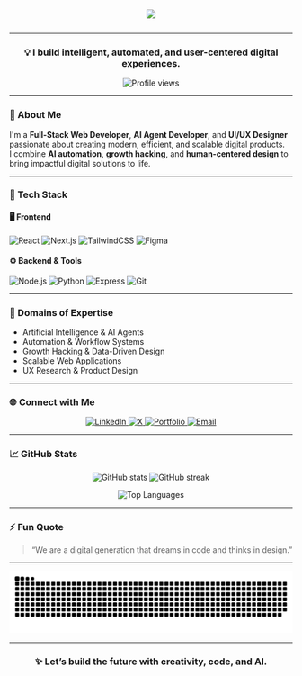 <!-- 🌐 Animated GitHub Profile README for Cheikh Mbacke D. -->

<h1 align="center">
  <img src="https://readme-typing-svg.herokuapp.com?font=JetBrains+Mono&size=30&pause=1000&color=38BDF8&center=true&vCenter=true&width=650&lines=Hi+👋,+I'm+Cheikh+Mbacke+D.;Full-Stack+Web+Developer;AI+Agent+Developer;UI/UX+Designer;Welcome+to+my+GitHub!"/>
</h1>

---

<h3 align="center">💡 I build intelligent, automated, and user-centered digital experiences.</h3>

<p align="center">
  <img src="https://komarev.com/ghpvc/?username=pseudogeek&label=Profile+Views&color=blueviolet&style=flat-square" alt="Profile views"/>
</p>

---

### 🧠 About Me  
I'm a **Full-Stack Web Developer**, **AI Agent Developer**, and **UI/UX Designer** passionate about creating modern, efficient, and scalable digital products.  
I combine **AI automation**, **growth hacking**, and **human-centered design** to bring impactful digital solutions to life.  

---

### 🚀 Tech Stack  

#### 🖥️ Frontend  
![React](https://img.shields.io/badge/React-20232A?style=for-the-badge&logo=react&logoColor=61DAFB)
![Next.js](https://img.shields.io/badge/Next.js-000000?style=for-the-badge&logo=nextdotjs&logoColor=white)
![TailwindCSS](https://img.shields.io/badge/TailwindCSS-38B2AC?style=for-the-badge&logo=tailwindcss&logoColor=white)
![Figma](https://img.shields.io/badge/Figma-F24E1E?style=for-the-badge&logo=figma&logoColor=white)

#### ⚙️ Backend & Tools  
![Node.js](https://img.shields.io/badge/Node.js-43853D?style=for-the-badge&logo=node.js&logoColor=white)
![Python](https://img.shields.io/badge/Python-3776AB?style=for-the-badge&logo=python&logoColor=white)
![Express](https://img.shields.io/badge/Express.js-404D59?style=for-the-badge)
![Git](https://img.shields.io/badge/Git-F05033?style=for-the-badge&logo=git&logoColor=white)

---

### 🤖 Domains of Expertise  
- Artificial Intelligence & AI Agents  
- Automation & Workflow Systems  
- Growth Hacking & Data-Driven Design  
- Scalable Web Applications  
- UX Research & Product Design  

---

### 🌐 Connect with Me  

<p align="center">
  <a href="https://linkedin.com/in/cheikh-mbacke-d-a77820214" target="_blank">
    <img src="https://img.shields.io/badge/LinkedIn-0A66C2?style=for-the-badge&logo=linkedin&logoColor=white" alt="LinkedIn"/>
  </a>
  <a href="https://x.com/Cheikh_md_21" target="_blank">
    <img src="https://img.shields.io/badge/X-000000?style=for-the-badge&logo=x&logoColor=white" alt="X"/>
  </a>
  <a href="https://pseudogeek.github.io" target="_blank">
    <img src="https://img.shields.io/badge/Portfolio-24292e?style=for-the-badge&logo=githubpages&logoColor=white" alt="Portfolio"/>
  </a>
  <a href="mailto:dcheikhmbacke00@gmail.com">
    <img src="https://img.shields.io/badge/Email-dcheikhmbacke00@gmail.com-red?style=for-the-badge&logo=gmail&logoColor=white" alt="Email"/>
  </a>
</p>

---

### 📈 GitHub Stats  

<p align="center">
  <img width="48%" src="https://github-readme-stats.vercel.app/api?username=pseudogeek&show_icons=true&theme=radical" alt="GitHub stats"/>
  <img width="48%" src="https://github-readme-streak-stats.herokuapp.com/?user=pseudogeek&theme=radical" alt="GitHub streak"/>
</p>

<p align="center">
  <img width="48%" src="https://github-readme-stats.vercel.app/api/top-langs/?username=pseudogeek&layout=compact&theme=radical" alt="Top Languages"/>
</p>

---

### ⚡ Fun Quote  
> “We are a digital generation that dreams in code and thinks in design.”  

---

<p align="center">
  <img src="https://github.com/Platane/snk/raw/output/github-contribution-grid-snake.svg" alt="snake animation" />
</p>

---

<h3 align="center">✨ Let’s build the future with creativity, code, and AI.</h3>

